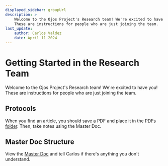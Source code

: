 ```yaml
---
displayed_sidebar: groupUrl
description: >
    Welcome to the Ojos Project's Research team! We're excited to have you!
    These are instructions for people who are just joining the team.
last_update:
    author: Carlos Valdez
    date: April 11 2024
---
```

# Getting Started in the Research Team

Welcome to the Ojos Project's Research team! We're excited to have you! These
are instructions for people who are just joining the team.

## Protocols

When you find an article, you should save a PDF and place it in the
[PDFs folder](https://drive.google.com/drive/folders/1KI2TzU9IiIxW-12PeD3PIpQ0SD_T1nq0).
Then, take notes using the Master Doc.

## Master Doc Structure

View the
[Master Doc](https://docs.google.com/document/d/1NK4KhvDtAmVT-2tfs4LrsvgLWV4tUc-RgwHvG7LeYDs/)
and tell Carlos if there's anything you don't understand.
